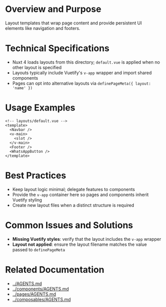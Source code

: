 # Overview and Purpose
Layout templates that wrap page content and provide persistent UI elements like navigation and footers.

# Technical Specifications
- Nuxt 4 loads layouts from this directory; `default.vue` is applied when no other layout is specified
- Layouts typically include Vuetify's `v-app` wrapper and import shared components
- Pages can opt into alternative layouts via `definePageMeta({ layout: 'name' })`

# Usage Examples
```vue
<!-- layouts/default.vue -->
<template>
  <Navbar />
  <v-main>
    <slot />
  </v-main>
  <Footer />
  <WhatsAppButton />
</template>
```

# Best Practices
- Keep layout logic minimal; delegate features to components
- Provide the `v-app` container here so pages and components inherit Vuetify styling
- Create new layout files when a distinct structure is required

# Common Issues and Solutions
- **Missing Vuetify styles**: verify that the layout includes the `v-app` wrapper
- **Layout not applied**: ensure the layout filename matches the value passed to `definePageMeta`

# Related Documentation
- [../AGENTS.md](../AGENTS.md)
- [../components/AGENTS.md](../components/AGENTS.md)
- [../pages/AGENTS.md](../pages/AGENTS.md)
- [../composables/AGENTS.md](../composables/AGENTS.md)

